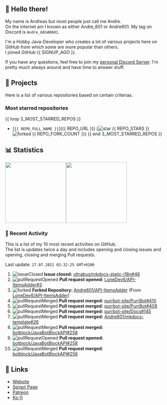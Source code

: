 <!-- Links -->
[purr]: https://purrbot.site
[discord]: https://discord.gg/6dazXp6
[website]: https://andre601.ch
[spigot]: https://www.spigotmc.org/resources/authors/56829/
[patreon]: https://patreon.com/andre_601
[ko-fi]: https://ko-fi.com/andre_601

## 👋 Hello there!
My name is Andreas but most people just call me Andre.  
On the internet am I known as either Andre_601 or Andre601. My tag on Discord is `Andre_601#0601`.

I'm a Hobby Java-Developer who creates a lot of various projects here on GitHub from which some are more popular than others.  
I joined GitHub {{ SIGNUP_AGO }}.

If you have any questions, feel free to join my [personal Discord Server][discord]. I'm pretty much always around and have time to answer stuff.

## 📁 Projects
Here is a list of various repositories based on certain criterias.

### Most starred repositories

{{ loop 3_MOST_STARRED_REPOS }}
- [`{{ REPO_FULL_NAME }}`]({{ REPO_URL }}) (![star] {{ REPO_STARS }} ![forked] {{ REPO_FORK_COUNT }})
{{ end 3_MOST_STARRED_REPOS }}

## 📊 Statistics
<img height="195px" src="https://github-readme-stats.vercel.app/api?username=Andre601&show_icons=true&hide_rank=true&title_color=3498db&bg_color=ffffff00&text_color=718096&disable_animations=true"><img height="195px" src="https://github-readme-stats.vercel.app/api/top-langs?username=Andre601&layout=compact&title_color=3498db&bg_color=ffffff00&text_color=718096">

### 📜 Recent Activity
This is a list of my 10 most recent activities on GitHub.  
The list is updates twice a day and includes opening and closing issues and opening, closing and merging Pull requests.

<!--RECENT_ACTIVITY:last_update-->
Last update: `27.07.2021 02:32:25 GMT+0200`
<!--RECENT_ACTIVITY:last_update_end-->
<!--RECENT_ACTIVITY:start-->
1. ![issueClosed] **Issue closed:** [ultrabug/mkdocs-static-i18n#46](https://github.com/ultrabug/mkdocs-static-i18n/issues/46)
2. ![pullRequestOpened] **Pull request opened:** [LoneDev6/API-ItemsAdder#3](https://github.com/LoneDev6/API-ItemsAdder/pull/3)
3. ![forked] **Forked Repository:** [Andre601/API-ItemsAdder](https://github.com/Andre601/API-ItemsAdder) (From [LoneDev6/API-ItemsAdder](https://github.com/LoneDev6/API-ItemsAdder))
4. ![pullRequestMerged] **Pull request merged:** [purrbot-site/PurrBot#410](https://github.com/purrbot-site/PurrBot/pull/410)
5. ![pullRequestMerged] **Pull request merged:** [purrbot-site/PurrBot#409](https://github.com/purrbot-site/PurrBot/pull/409)
6. ![pullRequestMerged] **Pull request merged:** [purrbot-site/Docs#145](https://github.com/purrbot-site/Docs/pull/145)
7. ![pullRequestMerged] **Pull request merged:** [Andre601/mkdocs-template#26](https://github.com/Andre601/mkdocs-template/pull/26)
8. ![pullRequestMerged] **Pull request merged:** [botblock/JavaBotBlockAPI#258](https://github.com/botblock/JavaBotBlockAPI/pull/258)
9. ![pullRequestOpened] **Pull request opened:** [botblock/JavaBotBlockAPI#258](https://github.com/botblock/JavaBotBlockAPI/pull/258)
10. ![pullRequestMerged] **Pull request merged:** [botblock/JavaBotBlockAPI#256](https://github.com/botblock/JavaBotBlockAPI/pull/256)
<!--RECENT_ACTIVITY:end-->

## 🔗 Links
- [Website]
- [Spigot Page][spigot]
- [Patreon]
- [Ko-fi]

<!-- Badges -->
[issueOpened]: https://cdn.jsdelivr.net/gh/Readme-Workflows/Readme-Icons@v1.1.0/icons/octicons/IssueOpened.svg
[issueClosed]: https://cdn.jsdelivr.net/gh/Readme-Workflows/Readme-Icons@v1.1.0/icons/octicons/IssueClosed.svg

[pullRequestOpened]: https://cdn.jsdelivr.net/gh/Readme-Workflows/Readme-Icons@v1.1.0/icons/octicons/PullRequestOpened.svg
[pullRequestClosed]: https://cdn.jsdelivr.net/gh/Readme-Workflows/Readme-Icons@v1.1.0/icons/octicons/PullRequestClosed.svg
[pullRequestMerged]: https://cdn.jsdelivr.net/gh/Readme-Workflows/Readme-Icons@v1.1.0/icons/octicons/PullRequestMerged.svg

[comment]: https://cdn.jsdelivr.net/gh/Readme-Workflows/Readme-Icons@v1.1.0/icons/octicons/Comment.svg

[changesRequested]: https://cdn.jsdelivr.net/gh/Readme-Workflows/Readme-Icons@v1.1.0/icons/octicons/RequestedChanges.svg
[approved]: https://cdn.jsdelivr.net/gh/Readme-Workflows/Readme-Icons@v1.1.0/icons/octicons/ApprovedChanges.svg
[repoCreated]: https://cdn.jsdelivr.net/gh/Readme-Workflows/Readme-Icons@v1.1.0/icons/octicons/Repository.svg

[release]: https://cdn.jsdelivr.net/gh/Readme-Workflows/Readme-Icons@v1.1.0/icons/octicons/Release.svg
[star]: https://cdn.jsdelivr.net/gh/Readme-Workflows/Readme-Icons@v1.1.0/icons/octicons/StarredRepository.svg
[wiki]: https://cdn.jsdelivr.net/gh/Readme-Workflows/Readme-Icons@v1.1.0/icons/octicons/Wiki.svg
[forked]: https://cdn.jsdelivr.net/gh/Readme-Workflows/Readme-Icons@main/icons/octicons/ForkedRepository.svg
